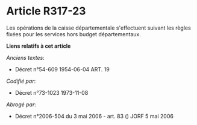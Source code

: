 # Article R317-23

Les opérations de la caisse départementale s'effectuent suivant les règles fixées pour les services hors budget
départementaux.

**Liens relatifs à cet article**

_Anciens textes_:

  - Décret n°54-609 1954-06-04 ART. 19

_Codifié par_:

  - Décret n°73-1023 1973-11-08

_Abrogé par_:

  - Décret n°2006-504 du 3 mai 2006 - art. 83 () JORF 5 mai 2006
